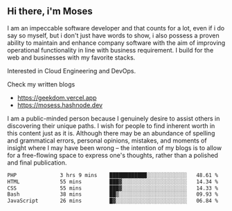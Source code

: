 ## Hi there, i'm Moses

I am an impeccable software developer and that counts for a lot, even if i do say so myself, but i don't just have words to show, i also possess a proven ability to maintain and enhance company software with the aim of improving operational functionality in line with business requirement. I build for the web and businesses with my favorite stacks.

Interested in Cloud Engineering and DevOps.

Check my written blogs
- https://geekdom.vercel.app
- https://mosess.hashnode.dev
  
I am a public-minded person because I genuinely desire to assist others in discovering their unique paths. I wish for people to find inherent worth in this content just as it is. Although there may be an abundance of spelling and grammatical errors, personal opinions, mistakes, and moments of insight where I may have been wrong – the intention of my blogs is to allow for a free-flowing space to express one's thoughts, rather than a polished and final publication.
<!--START_SECTION:waka-->

```txt
PHP              3 hrs 9 mins    ████████████░░░░░░░░░░░░░   48.61 %
HTML             55 mins         ███▓░░░░░░░░░░░░░░░░░░░░░   14.34 %
CSS              55 mins         ███▓░░░░░░░░░░░░░░░░░░░░░   14.33 %
Bash             38 mins         ██▒░░░░░░░░░░░░░░░░░░░░░░   09.93 %
JavaScript       26 mins         █▓░░░░░░░░░░░░░░░░░░░░░░░   06.84 %
```

<!--END_SECTION:waka-->
